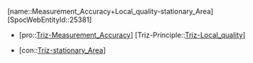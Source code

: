 ﻿---
type: TrizContradiction
aliases:
- Measurement_Accuracy+Local_quality-stationary_Area
license: CC BY-SA 4.0
copyright: https://github.com/SpocWeb
IsDeleted: false
IsReadOnly: false
Confidential: public
tags: 
- Triz/Contradiction
---
[name::Measurement_Accuracy+Local_quality-stationary_Area]
[SpocWebEntityId::25381]
+ [pro::[Triz-Measurement_Accuracy](tech/Triz/Parameter/Triz-Measurement_Accuracy.md)]
[Triz-Principle::[Triz-Local_quality](tech/Triz/Principle/Triz-Local_quality.md)]
- [con::[Triz-stationary_Area](tech/Triz/Parameter/Triz-stationary_Area.md)]

